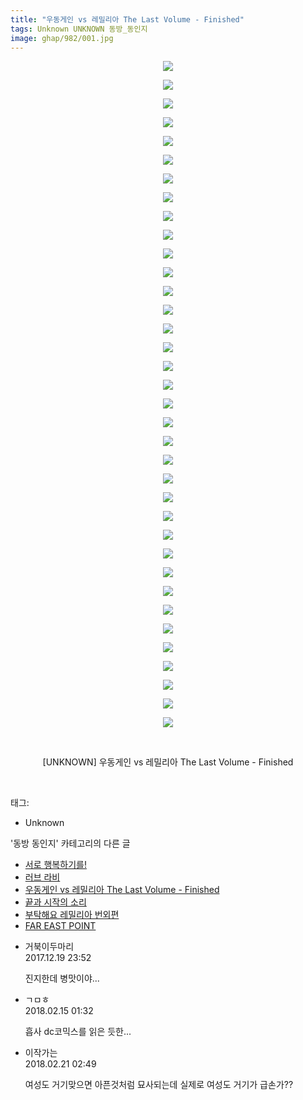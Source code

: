 ```yaml
---
title: "우동게인 vs 레밀리아 The Last Volume - Finished"
tags: Unknown UNKNOWN 동방_동인지
image: ghap/982/001.jpg
---
```

<div class="article">
<p style="text-align: center; clear: none; float: none;"><img src="{{ site.nasurl }}/ghap/982/001.jpg"/></p>
<p style="text-align: center; clear: none; float: none;"><img src="{{ site.nasurl }}/ghap/982/002.jpg"/></p>
<p style="text-align: center; clear: none; float: none;"><img src="{{ site.nasurl }}/ghap/982/003.jpg"/></p>
<p style="text-align: center; clear: none; float: none;"><img src="{{ site.nasurl }}/ghap/982/004.jpg"/></p>
<p style="text-align: center; clear: none; float: none;"><img src="{{ site.nasurl }}/ghap/982/005.jpg"/></p>
<p style="text-align: center; clear: none; float: none;"><img src="{{ site.nasurl }}/ghap/982/006.jpg"/></p>
<p style="text-align: center; clear: none; float: none;"><img src="{{ site.nasurl }}/ghap/982/007.jpg"/></p>
<p style="text-align: center; clear: none; float: none;"><img src="{{ site.nasurl }}/ghap/982/008.jpg"/></p>
<p style="text-align: center; clear: none; float: none;"><img src="{{ site.nasurl }}/ghap/982/009.jpg"/></p>
<p style="text-align: center; clear: none; float: none;"><img src="{{ site.nasurl }}/ghap/982/010.jpg"/></p>
<p style="text-align: center; clear: none; float: none;"><img src="{{ site.nasurl }}/ghap/982/011.jpg"/></p>
<p style="text-align: center; clear: none; float: none;"><img src="{{ site.nasurl }}/ghap/982/012.jpg"/></p>
<p style="text-align: center; clear: none; float: none;"><img src="{{ site.nasurl }}/ghap/982/013.jpg"/></p>
<p style="text-align: center; clear: none; float: none;"><img src="{{ site.nasurl }}/ghap/982/014.jpg"/></p>
<p style="text-align: center; clear: none; float: none;"><img src="{{ site.nasurl }}/ghap/982/015.jpg"/></p>
<p style="text-align: center; clear: none; float: none;"><img src="{{ site.nasurl }}/ghap/982/016.jpg"/></p>
<p style="text-align: center; clear: none; float: none;"><img src="{{ site.nasurl }}/ghap/982/017.jpg"/></p>
<p style="text-align: center; clear: none; float: none;"><img src="{{ site.nasurl }}/ghap/982/018.jpg"/></p>
<p style="text-align: center; clear: none; float: none;"><img src="{{ site.nasurl }}/ghap/982/019.jpg"/></p>
<p style="text-align: center; clear: none; float: none;"><img src="{{ site.nasurl }}/ghap/982/020.jpg"/></p>
<p style="text-align: center; clear: none; float: none;"><img src="{{ site.nasurl }}/ghap/982/021.jpg"/></p>
<p style="text-align: center; clear: none; float: none;"><img src="{{ site.nasurl }}/ghap/982/022.jpg"/></p>
<p style="text-align: center; clear: none; float: none;"><img src="{{ site.nasurl }}/ghap/982/023.jpg"/></p>
<p style="text-align: center; clear: none; float: none;"><img src="{{ site.nasurl }}/ghap/982/024.jpg"/></p>
<p style="text-align: center; clear: none; float: none;"><img src="{{ site.nasurl }}/ghap/982/025.jpg"/></p>
<p style="text-align: center; clear: none; float: none;"><img src="{{ site.nasurl }}/ghap/982/026.jpg"/></p>
<p style="text-align: center; clear: none; float: none;"><img src="{{ site.nasurl }}/ghap/982/027.jpg"/></p>
<p style="text-align: center; clear: none; float: none;"><img src="{{ site.nasurl }}/ghap/982/028.jpg"/></p>
<p style="text-align: center; clear: none; float: none;"><img src="{{ site.nasurl }}/ghap/982/029.jpg"/></p>
<p style="text-align: center; clear: none; float: none;"><img src="{{ site.nasurl }}/ghap/982/030.jpg"/></p>
<p style="text-align: center; clear: none; float: none;"><img src="{{ site.nasurl }}/ghap/982/031.jpg"/></p>
<p style="text-align: center; clear: none; float: none;"><img src="{{ site.nasurl }}/ghap/982/032.jpg"/></p>
<p style="text-align: center; clear: none; float: none;"><img src="{{ site.nasurl }}/ghap/982/033.jpg"/></p>
<p style="text-align: center; clear: none; float: none;"><img src="{{ site.nasurl }}/ghap/982/034.jpg"/></p>
<p style="text-align: center; clear: none; float: none;"><img src="{{ site.nasurl }}/ghap/982/035.jpg"/></p>
<p style="text-align: center; clear: none; float: none;"><img src="{{ site.nasurl }}/ghap/982/036.jpg"/></p>
<p style="text-align: center; clear: none; float: none;"><br/></p>
<p style="text-align: center; clear: none; float: none;">[UNKNOWN] 우동게인 vs 레밀리아 The Last Volume - Finished</p>
<p><br/></p>
</div><div class="tagTrail">
<p>태그: </p>
<ul>
<li>Unknown</li>
</ul>
</div><div class="another">
<p>'동방 동인지' 카테고리의 다른 글</p>
<ul>
<li><a href="/2016-07-21-ghap_984">서로 행복하기를!</a></li>
<li><a href="/2016-07-21-ghap_983">러브 라비</a></li>
<li><a href="/2016-07-21-ghap_982">우동게인 vs 레밀리아 The Last Volume - Finished</a></li>
<li><a href="/2016-07-21-ghap_981">끝과 시작의 소리</a></li>
<li><a href="/2016-07-21-ghap_978">부탁해요 레밀리아 번외편</a></li>
<li><a href="/2016-07-21-ghap_977">FAR EAST POINT</a></li>
</ul>
</div><div class="cb_module cb_fluid">
<div class="cb_wrt cb_profile">
<div class="comment">
<ul>
<li class="cb_thumb_off" id="comment15155807">
<div class="cb_comment_area">
<div class="cb_info_area">
<div class="cb_section">
<span class="cb_nick_name">거북이두마리</span>
</div>
<div class="cb_section">
<span class="cb_date">2017.12.19 23:52 </span>
</div>
</div>
<div class="cb_dsc_comment">
<p class="cb_dsc">
											진지한데 병맛이야...
										</p>
</div>
</div></li>
<li class="cb_thumb_off" id="comment15199896">
<div class="cb_comment_area">
<div class="cb_info_area">
<div class="cb_section">
<span class="cb_nick_name">ㄱㅁㅎ</span>
</div>
<div class="cb_section">
<span class="cb_date">2018.02.15 01:32 </span>
</div>
</div>
<div class="cb_dsc_comment">
<p class="cb_dsc">
											흡사 dc코믹스를 읽은 듯한...
										</p>
</div>
</div></li>
<li class="cb_thumb_off" id="comment15203535">
<div class="cb_comment_area">
<div class="cb_info_area">
<div class="cb_section">
<span class="cb_nick_name">이작가는</span>
</div>
<div class="cb_section">
<span class="cb_date">2018.02.21 02:49 </span>
</div>
</div>
<div class="cb_dsc_comment">
<p class="cb_dsc">
											여성도 거기맞으면 아픈것처럼 묘사되는데 실제로 여성도 거기가 급손가??
										</p>
</div>
</div></li>
</ul>
</div>
</div><!-- commentList close -->
</div>